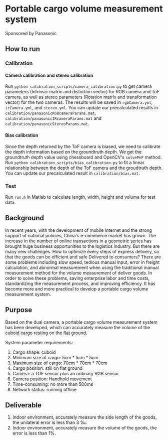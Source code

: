 # Portable cargo volume measurement system

Sponsored by Panasonic

## How to run
### Calibration
#### Camera calibration and stereo calibration
Run `python calibration_scripts/camera_calibration.py` to get camera parameters (Intrinsic matrix and distortion vector) for RGB camera and ToF camera, as well as stereo parameters (Rotation matrix and transformation vector) for the two cameras. The results will be saved in `rgbCamera.yml`, `irCamera.yml`, and `stereo.yml`. You can update our precalculated results in `calibration/panasonicRGBcameraParams.mat`, `calibration/panasonicIRcameraParams.mat` and `calibration/panasonicStereoParams.mat`.
#### Bias calibration
Since the depth returned by the ToF camera is biased, we need to calibrate the depth information based on the groundtruth depth. We get the groundtruth depth value using chessboard and OpenCV's `solvePnP` method.
Run `python calibration_scripts/bias_calibration.py` to fit a linear relationship between the depth of the ToF camera and the groudtruth depth. You can update our precalculated result in `calibration/bias.mat`.

### Test
Run `run.m` in Matlab to calculate length, width, height and volume for test data.

## Background
In recent years, with the development of mobile Internet and the strong support of national policies, China's e-commerce market has grown. The increase in the number of online transactions in a geometric series has brought huge business opportunities to the logistics industry. But there are many new challenges. How to optimize every steps of express delivery, so that the goods can be efficient and safe Delivered to consumers? There are some problems including slow speed, tedious manual input, error in freight calculation, and abnormal measurement when using the traditional manual measurement method for the volume measurement of deliver goods. In order to solve these problems, saving enterprise labor and time costs, standardizing the measurement process, and improving efficiency. It has become more and more practical to develop a portable cargo volume measurement system.

## Purpose
Based on the dual camera, a portable cargo volume measurement system has been developed, which can accurately measure the volume of the cuboid cargo resting on the flat ground.

System parameter requirements:

1. Cargo shape: cuboid
2. Minimum size of cargo: 5cm * 5cm * 5cm 
3. Maximum size of cargo: 70cm * 70cm * 70cm 
4. Cargo position: still on flat ground
5. Camera: a TOF sensor plus an ordinary RGB sensor 
6. Camera position: Handhold movement 
7. Time-consuming: no more than 500ms
8. Network status: running offline

## Deliverable
1. Indoor environment, accurately measure the side length of the goods, the unilateral error is less than 3 ‰. 
2. Indoor environment, accurately measure the volume of the goods, the error is less than 1%.
